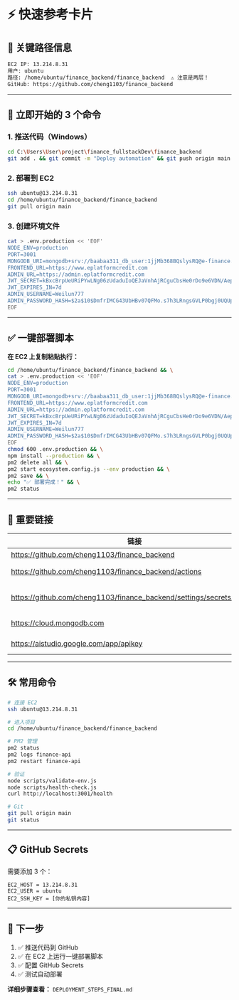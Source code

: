 # ⚡ 快速参考卡片

## 📍 关键路径信息

```bash
EC2 IP: 13.214.8.31
用户: ubuntu
路径: /home/ubuntu/finance_backend/finance_backend  ⚠️ 注意是两层！
GitHub: https://github.com/cheng1103/finance_backend
```

---

## 🚀 立即开始的 3 个命令

### 1. 推送代码（Windows）
```bash
cd C:\Users\User\project\finance_fullstackDev\finance_backend
git add . && git commit -m "Deploy automation" && git push origin main
```

### 2. 部署到 EC2
```bash
ssh ubuntu@13.214.8.31
cd /home/ubuntu/finance_backend/finance_backend
git pull origin main
```

### 3. 创建环境文件
```bash
cat > .env.production << 'EOF'
NODE_ENV=production
PORT=3001
MONGODB_URI=mongodb+srv://baabaa311_db_user:1jjMb368BQslysRQ@e-finance.boazyyj.mongodb.net/E-finance?retryWrites=true&w=majority&appName=E-finance
FRONTEND_URL=https://www.eplatformcredit.com
ADMIN_URL=https://admin.eplatformcredit.com
JWT_SECRET=kBxcBrpUeURiPYwLNg06zUdaduIoQEJaVnhAjRCguCbsHe0rDo9e6VDN/AepFQ8jrHEpj8eyqwdWUGj3I+faRA==
JWT_EXPIRES_IN=7d
ADMIN_USERNAME=Weilun777
ADMIN_PASSWORD_HASH=$2a$10$DmfrIMCG43UbHBv07QFMo.s7h3LRngsGVLP0bgj0UQUpFCWv7AO5a
EOF
```

---

## ✅ 一键部署脚本

**在 EC2 上复制粘贴执行：**

```bash
cd /home/ubuntu/finance_backend/finance_backend && \
cat > .env.production << 'EOF'
NODE_ENV=production
PORT=3001
MONGODB_URI=mongodb+srv://baabaa311_db_user:1jjMb368BQslysRQ@e-finance.boazyyj.mongodb.net/E-finance?retryWrites=true&w=majority&appName=E-finance
FRONTEND_URL=https://www.eplatformcredit.com
ADMIN_URL=https://admin.eplatformcredit.com
JWT_SECRET=kBxcBrpUeURiPYwLNg06zUdaduIoQEJaVnhAjRCguCbsHe0rDo9e6VDN/AepFQ8jrHEpj8eyqwdWUGj3I+faRA==
JWT_EXPIRES_IN=7d
ADMIN_USERNAME=Weilun777
ADMIN_PASSWORD_HASH=$2a$10$DmfrIMCG43UbHBv07QFMo.s7h3LRngsGVLP0bgj0UQUpFCWv7AO5a
EOF
chmod 600 .env.production && \
npm install --production && \
pm2 delete all && \
pm2 start ecosystem.config.js --env production && \
pm2 save && \
echo "✅ 部署完成！" && \
pm2 status
```

---

## 🔗 重要链接

| 链接 | 说明 |
|------|------|
| https://github.com/cheng1103/finance_backend | 代码仓库 |
| https://github.com/cheng1103/finance_backend/actions | GitHub Actions |
| https://github.com/cheng1103/finance_backend/settings/secrets/actions | GitHub Secrets 配置 |
| https://cloud.mongodb.com | MongoDB Atlas |
| https://aistudio.google.com/app/apikey | Gemini API Key |

---

## 🛠️ 常用命令

```bash
# 连接 EC2
ssh ubuntu@13.214.8.31

# 进入项目
cd /home/ubuntu/finance_backend/finance_backend

# PM2 管理
pm2 status
pm2 logs finance-api
pm2 restart finance-api

# 验证
node scripts/validate-env.js
node scripts/health-check.js
curl http://localhost:3001/health

# Git
git pull origin main
git status
```

---

## 📋 GitHub Secrets

需要添加 3 个：

```
EC2_HOST = 13.214.8.31
EC2_USER = ubuntu
EC2_SSH_KEY = [你的私钥内容]
```

---

## 🎯 下一步

1. ✅ 推送代码到 GitHub
2. ✅ 在 EC2 上运行一键部署脚本
3. ✅ 配置 GitHub Secrets
4. ✅ 测试自动部署

**详细步骤查看：** `DEPLOYMENT_STEPS_FINAL.md`
